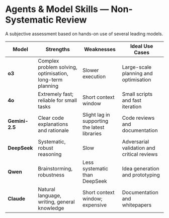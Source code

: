 # Agents & Model Skills — Non-Systematic Review

A subjective assessment based on hands-on use of several leading models.

| Model | Strengths | Weaknesses | Ideal Use Cases |
|-------|-----------|------------|-----------------|
| **o3** | Complex problem solving, optimisation, long-term planning | Slower execution | Large-scale planning and optimisation |
| **4o** | Extremely fast; reliable for small tasks | Short context window | Small scripts and fast iteration |
| **Gemini-2.5** | Clear code explanations and rationale | Slight lag in supporting the latest libraries | Code reviews and documentation |
| **DeepSeek** | Systematic, robust reasoning | Slow | Adversarial validation and critical reviews |
| **Qwen** | Brainstorming, robustness | Less systematic than DeepSeek | Idea generation and prototyping |
| **Claude** | Natural language, writing, general knowledge | Short context window; expensive | Documentation and whitepapers |
